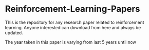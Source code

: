 # Reinforcement-Learning-Papers

This is the repository for any research paper related to reinforcement learning. Anyone interested can download from here and always be updated. 

The year taken in this paper is varying from last 5 years until now
